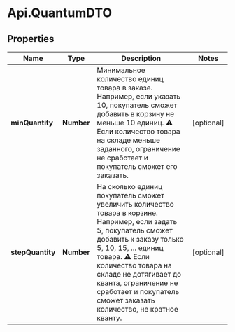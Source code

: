 # Api.QuantumDTO

## Properties

Name | Type | Description | Notes
------------ | ------------- | ------------- | -------------
**minQuantity** | **Number** | Минимальное количество единиц товара в заказе. Например, если указать 10, покупатель сможет добавить в корзину не меньше 10 единиц.  ⚠️ Если количество товара на складе меньше заданного, ограничение не сработает и покупатель сможет его заказать.  | [optional] 
**stepQuantity** | **Number** | На сколько единиц покупатель сможет увеличить количество товара в корзине.  Например, если задать 5, покупатель сможет добавить к заказу только 5, 10, 15, ... единиц товара.  ⚠️ Если количество товара на складе не дотягивает до кванта, ограничение не сработает и покупатель сможет заказать количество, не кратное кванту.  | [optional] 


